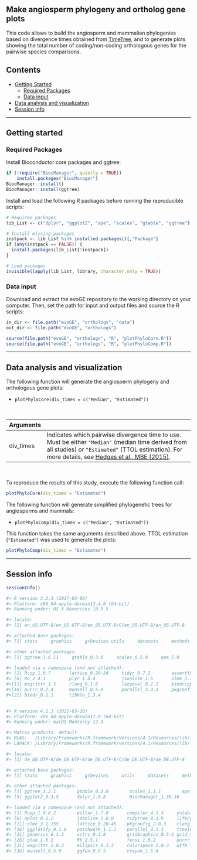 ## Make angiosperm phylogeny and ortholog gene plots

This code allows to build the angiosperm and mammalian phylogenies based on divergence times obtained from [TimeTree](http://www.timetree.org/), and to generate plots showing the total number of coding/non-coding orthologous genes for the pairwise species comparisons. 


## Contents

* [Getting Started](#getting-started)
  * [Required Packages](#required-packages)
  * [Data input](#data-input)
* [Data analysis and visualization](#data-analysis-and-visualization)
* [Session info](#session-info)

---
## Getting started


### Required Packages
Install Bioconductor core packages and ggtree:

```R
if (!require("BiocManager", quietly = TRUE))
    install.packages("BiocManager")
BiocManager::install()
BiocManager::install(ggtree)

```

Install and load the following R packages before running the reproducible scripts:

```R
# Required packages
lib_List <- c("dplyr", "ggplot2", "ape", "scales", "gtable", "ggtree")

# Install missing packages
instpack <- lib_List %in% installed.packages()[,"Package"]
if (any(instpack == FALSE)) {
  install.packages(lib_List[!instpack])
}

# Load packages
invisible(lapply(lib_List, library, character.only = TRUE))

```

### Data input
Download and extract the evoGE repository to the working directory on your computer. Then, set the path for input and output files and source the R scripts: 

```R
in_dir <- file.path("evoGE", "orthologs", "data")
out_dir <- file.path("evoGE", "orthologs")

source(file.path("evoGE", "orthologs", "R", "plotPhyloCore.R"))
source(file.path("evoGE", "orthologs", "R", "plotPhyloComp.R"))

```
---
## Data analysis and visualization

The following function will generate the angiosperm phylogeny and orthologous gene plots:

* `plotPhyloCore(div_times = c("Median", "Estimated"))`

</br>

| Arguments  |  |
| :---  | :---  |
| div_times  | Indicates which pairwise divergence time to use. Must be either `"Median"` (median time derived from all studies) or `"Estimated"` (TTOL estimation). For more details, see [Hedges et al., MBE (2015)](https://www.ncbi.nlm.nih.gov/pmc/articles/PMC4379413/). |

</br>

To reproduce the results of this study, execute the following function call:

```R
plotPhyloCore(div_times = "Estimated")

```

The following function will generate simplified phylogenetic trees for angiosperms and mammals: 

* `plotPhyloComp(div_times = c("Median", "Estimated"))`

This function takes the same arguments described above. TTOL estimation (`"Estimated"`) was used to generate the plots:

```R
plotPhyloComp(div_times = "Estimated")

```


---
## Session info

```R
sessionInfo()
```

```R
#> R version 3.3.3 (2017-03-06)
#> Platform: x86_64-apple-darwin13.4.0 (64-bit)
#> Running under: OS X Mavericks 10.9.5

#> locale:
#> [1] en_US.UTF-8/en_US.UTF-8/en_US.UTF-8/C/en_US.UTF-8/en_US.UTF-8

#> attached base packages:
#> [1] stats     graphics     grDevices utils     datasets     methods     base   

#> other attached packages:
#> [1] ggtree_1.6.11     gtable_0.3.0     scales_0.5.0     ape_5.0     ggplot2_2.2.1     dplyr_0.7.4 

#> loaded via a namespace (and not attached):
#> [1] Rcpp_1.0.7       lattice_0.20-34     tidyr_0.7.2        assertthat_0.2.1     grid_3.3.3      
#> [6] R6_2.4.1         plyr_1.8.4          jsonlite_1.5       nlme_3.1-131         stats4_3.3.3    
#>[11] magrittr_1.5     rlang_0.1.6         lazyeval_0.2.1     bindrcpp_0.2         glue_1.2.0      
#>[16] purrr_0.2.4      munsell_0.5.0       parallel_3.3.3     pkgconfig_2.0.3      colorspace_1.3-2
#>[21] bindr_0.1.1      tibble_1.3.4     
 
```

```R
#> R version 4.1.3 (2022-03-10)
#> Platform: x86_64-apple-darwin17.0 (64-bit)
#> Running under: macOS Monterey 12.3

#> Matrix products: default
#> BLAS:   /Library/Frameworks/R.framework/Versions/4.1/Resources/lib/libRblas.0.dylib
#> LAPACK: /Library/Frameworks/R.framework/Versions/4.1/Resources/lib/libRlapack.dylib

#> locale:
#> [1] de_DE.UTF-8/de_DE.UTF-8/de_DE.UTF-8/C/de_DE.UTF-8/de_DE.UTF-8

#> attached base packages:
#> [1] stats     graphics     grDevices     utils     datasets     methods     base     

#> other attached packages:
#> [1] ggtree_3.2.1        gtable_0.3.0        scales_1.1.1        ape_5.6-2          
#> [5] ggplot2_3.3.5       dplyr_1.0.8         BiocManager_1.30.16

#> loaded via a namespace (and not attached):
#> [1] Rcpp_1.0.8.2        pillar_1.7.0       compiler_4.1.3     yulab.utils_0.0.4  tools_4.1.3       
#> [6] aplot_0.1.2         jsonlite_1.8.0     tidytree_0.3.9     lifecycle_1.0.1    tibble_3.1.6      
#> [11] nlme_3.1-155       lattice_0.20-45    pkgconfig_2.0.3    rlang_1.0.2        cli_3.2.0         
#> [16] ggplotify_0.1.0    patchwork_1.1.1    parallel_4.1.3     treeio_1.18.1      withr_2.5.0       
#> [21] generics_0.1.2     vctrs_0.3.8        gridGraphics_0.5-1 grid_4.1.3         tidyselect_1.1.2  
#> [26] glue_1.6.2         R6_2.5.1           fansi_1.0.2        purrr_0.3.4        tidyr_1.2.0       
#> [31] magrittr_2.0.2     ellipsis_0.3.2     colorspace_2.0-3   utf8_1.2.2         lazyeval_0.2.2    
#> [36] munsell_0.5.0      ggfun_0.0.5        crayon_1.5.0 

```
